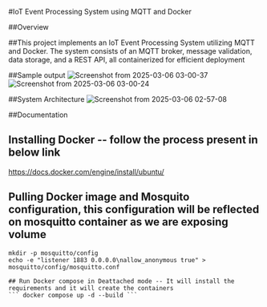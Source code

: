 #IoT Event Processing System using MQTT and Docker

##Overview

##This project implements an IoT Event Processing System utilizing MQTT and Docker. The system consists of an MQTT broker, message validation, data storage, and a REST API, all containerized for efficient deployment

##Sample output
![Screenshot from 2025-03-06 03-00-37](https://github.com/user-attachments/assets/179d6bb1-a200-4fb1-aa02-5c61054b5f63)
![Screenshot from 2025-03-06 03-00-24](https://github.com/user-attachments/assets/5d0dde18-a6db-4fd8-a580-de6a95e38b18)


##System Architecture
![Screenshot from 2025-03-06 02-57-08](https://github.com/user-attachments/assets/a3ac52d8-ef73-448f-b580-5cdf9032a6d6)

##Documentation
## Installing Docker -- follow the process present in below link
https://docs.docker.com/engine/install/ubuntu/

## Pulling Docker image and Mosquito configuration, this configuration will be reflected on mosquitto container as we are exposing volume
``` docker pull eclipse-mosquitto
mkdir -p mosquitto/config
echo -e "listener 1883 0.0.0.0\nallow_anonymous true" > mosquitto/config/mosquitto.conf

## Run Docker compose in Deattached mode -- It will install the requirements and it will create the containers
``` docker compose up -d --build ```
